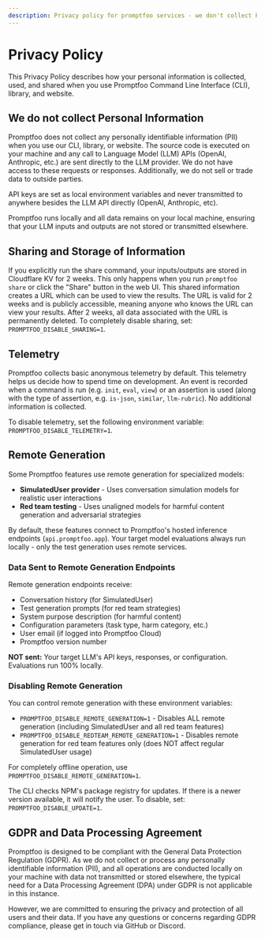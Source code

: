 ```yaml
---
description: Privacy policy for promptfoo services - we don't collect PII, API keys stay local, and telemetry is anonymous and opt-out
---
```


# Privacy Policy

This Privacy Policy describes how your personal information is collected, used, and shared when you use Promptfoo Command Line Interface (CLI), library, and website.

## We do not collect Personal Information

Promptfoo does not collect any personally identifiable information (PII) when you use our CLI, library, or website. The source code is executed on your machine and any call to Language Model (LLM) APIs (OpenAI, Anthropic, etc.) are sent directly to the LLM provider. We do not have access to these requests or responses. Additionally, we do not sell or trade data to outside parties.

API keys are set as local environment variables and never transmitted to anywhere besides the LLM API directly (OpenAI, Anthropic, etc).

Promptfoo runs locally and all data remains on your local machine, ensuring that your LLM inputs and outputs are not stored or transmitted elsewhere.

## Sharing and Storage of Information

If you explicitly run the share command, your inputs/outputs are stored in Cloudflare KV for 2 weeks. This only happens when you run `promptfoo share` or click the "Share" button in the web UI. This shared information creates a URL which can be used to view the results. The URL is valid for 2 weeks and is publicly accessible, meaning anyone who knows the URL can view your results. After 2 weeks, all data associated with the URL is permanently deleted. To completely disable sharing, set: `PROMPTFOO_DISABLE_SHARING=1`.

## Telemetry

Promptfoo collects basic anonymous telemetry by default. This telemetry helps us decide how to spend time on development. An event is recorded when a command is run (e.g. `init`, `eval`, `view`) or an assertion is used (along with the type of assertion, e.g. `is-json`, `similar`, `llm-rubric`). No additional information is collected.

To disable telemetry, set the following environment variable: `PROMPTFOO_DISABLE_TELEMETRY=1`.

## Remote Generation

Some Promptfoo features use remote generation for specialized models:

- **SimulatedUser provider** - Uses conversation simulation models for realistic user interactions
- **Red team testing** - Uses unaligned models for harmful content generation and adversarial strategies

By default, these features connect to Promptfoo's hosted inference endpoints (`api.promptfoo.app`). Your target model evaluations always run locally - only the test generation uses remote services.

### Data Sent to Remote Generation Endpoints

Remote generation endpoints receive:

- Conversation history (for SimulatedUser)
- Test generation prompts (for red team strategies)
- System purpose description (for harmful content)
- Configuration parameters (task type, harm category, etc.)
- User email (if logged into Promptfoo Cloud)
- Promptfoo version number

**NOT sent:** Your target LLM's API keys, responses, or configuration. Evaluations run 100% locally.

### Disabling Remote Generation

You can control remote generation with these environment variables:

- `PROMPTFOO_DISABLE_REMOTE_GENERATION=1` - Disables ALL remote generation (including SimulatedUser and all red team features)
- `PROMPTFOO_DISABLE_REDTEAM_REMOTE_GENERATION=1` - Disables remote generation for red team features only (does NOT affect regular SimulatedUser usage)

For completely offline operation, use `PROMPTFOO_DISABLE_REMOTE_GENERATION=1`.

The CLI checks NPM's package registry for updates. If there is a newer version available, it will notify the user. To disable, set: `PROMPTFOO_DISABLE_UPDATE=1`.

## GDPR and Data Processing Agreement

Promptfoo is designed to be compliant with the General Data Protection Regulation (GDPR). As we do not collect or process any personally identifiable information (PII), and all operations are conducted locally on your machine with data not transmitted or stored elsewhere, the typical need for a Data Processing Agreement (DPA) under GDPR is not applicable in this instance.

However, we are committed to ensuring the privacy and protection of all users and their data. If you have any questions or concerns regarding GDPR compliance, please get in touch via GitHub or Discord.
